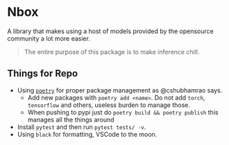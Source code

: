 # Nbox

A library that makes using a host of models provided by the opensource community a lot more easier. 

> The entire purpose of this package is to make inference chill.

## Things for Repo

- Using [`poetry`](https://python-poetry.org/) for proper package management as @cshubhamrao says.
  - Add new packages with `poetry add <name>`. Do not add `torch`, `tensorflow` and others, useless burden to manage those.
  - When pushing to pypi just do `poetry build && poetry publish` this manages all the things around
- Install `pytest` and then run `pytest tests/ -v`.
- Using `black` for formatting, VSCode to the moon.
